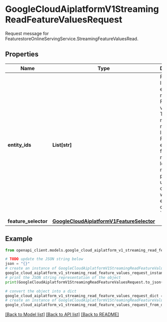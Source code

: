 # GoogleCloudAiplatformV1StreamingReadFeatureValuesRequest

Request message for FeaturestoreOnlineServingService.StreamingFeatureValuesRead.

## Properties

Name | Type | Description | Notes
------------ | ------------- | ------------- | -------------
**entity_ids** | **List[str]** | Required. IDs of entities to read Feature values of. The maximum number of IDs is 100. For example, for a machine learning model predicting user clicks on a website, an entity ID could be &#x60;user_123&#x60;. | [optional] 
**feature_selector** | [**GoogleCloudAiplatformV1FeatureSelector**](GoogleCloudAiplatformV1FeatureSelector.md) |  | [optional] 

## Example

```python
from openapi_client.models.google_cloud_aiplatform_v1_streaming_read_feature_values_request import GoogleCloudAiplatformV1StreamingReadFeatureValuesRequest

# TODO update the JSON string below
json = "{}"
# create an instance of GoogleCloudAiplatformV1StreamingReadFeatureValuesRequest from a JSON string
google_cloud_aiplatform_v1_streaming_read_feature_values_request_instance = GoogleCloudAiplatformV1StreamingReadFeatureValuesRequest.from_json(json)
# print the JSON string representation of the object
print(GoogleCloudAiplatformV1StreamingReadFeatureValuesRequest.to_json())

# convert the object into a dict
google_cloud_aiplatform_v1_streaming_read_feature_values_request_dict = google_cloud_aiplatform_v1_streaming_read_feature_values_request_instance.to_dict()
# create an instance of GoogleCloudAiplatformV1StreamingReadFeatureValuesRequest from a dict
google_cloud_aiplatform_v1_streaming_read_feature_values_request_from_dict = GoogleCloudAiplatformV1StreamingReadFeatureValuesRequest.from_dict(google_cloud_aiplatform_v1_streaming_read_feature_values_request_dict)
```
[[Back to Model list]](../README.md#documentation-for-models) [[Back to API list]](../README.md#documentation-for-api-endpoints) [[Back to README]](../README.md)


